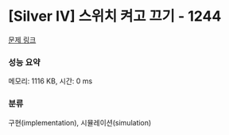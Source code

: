 # [Silver IV] 스위치 켜고 끄기 - 1244 

[문제 링크](https://www.acmicpc.net/problem/1244) 

### 성능 요약

메모리: 1116 KB, 시간: 0 ms

### 분류

구현(implementation), 시뮬레이션(simulation)

